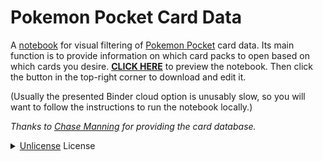 # Pokemon Pocket Card Data
A [notebook](https://plutojl.org/)
for visual filtering of [Pokemon Pocket](https://tcgpocket.pokemon.com/en-us/) card data.
Its main function is to provide information on which card packs to open
based on which cards you desire.
**[CLICK HERE](https://nathanrboyer.github.io/PokemonPocketCardData/)**
to preview the notebook.
Then click the button in the top-right corner to download and edit it.

(Usually the presented Binder cloud option is unusably slow,
so you will want to follow the instructions to run the notebook locally.)

*Thanks to [Chase Manning](https://github.com/chase-manning/pokemon-tcg-pocket-cards)
for providing the card database.*

<details>
<summary><a href="https://unlicense.org"> Unlicense</a> License</summary>

```
This is free and unencumbered software released into the public domain.

Anyone is free to copy, modify, publish, use, compile, sell, or
distribute this software, either in source code form or as a compiled
binary, for any purpose, commercial or non-commercial, and by any
means.

In jurisdictions that recognize copyright laws, the author or authors
of this software dedicate any and all copyright interest in the
software to the public domain. We make this dedication for the benefit
of the public at large and to the detriment of our heirs and
successors. We intend this dedication to be an overt act of
relinquishment in perpetuity of all present and future rights to this
software under copyright law.

THE SOFTWARE IS PROVIDED "AS IS", WITHOUT WARRANTY OF ANY KIND,
EXPRESS OR IMPLIED, INCLUDING BUT NOT LIMITED TO THE WARRANTIES OF
MERCHANTABILITY, FITNESS FOR A PARTICULAR PURPOSE AND NONINFRINGEMENT.
IN NO EVENT SHALL THE AUTHORS BE LIABLE FOR ANY CLAIM, DAMAGES OR
OTHER LIABILITY, WHETHER IN AN ACTION OF CONTRACT, TORT OR OTHERWISE,
ARISING FROM, OUT OF OR IN CONNECTION WITH THE SOFTWARE OR THE USE OR
OTHER DEALINGS IN THE SOFTWARE.

For more information, please refer to <https://unlicense.org>
```
</details>